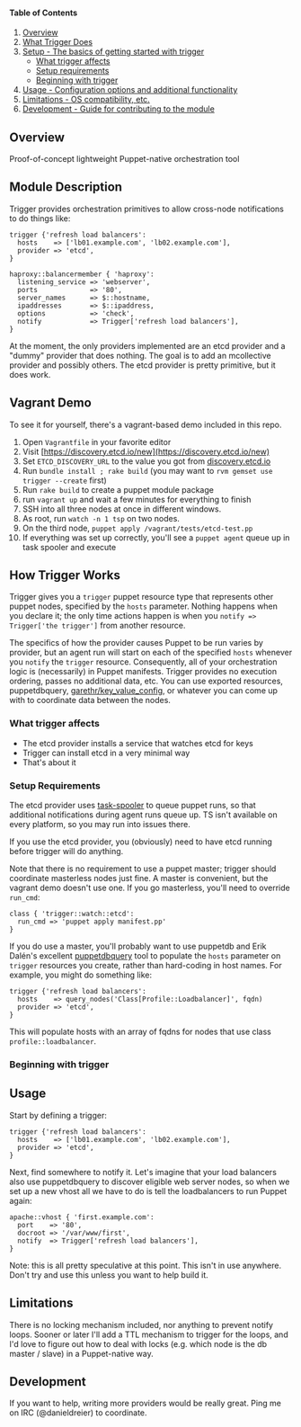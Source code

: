 #### Table of Contents

1. [Overview](#overview)
2. [What Trigger Does](#module-description)
3. [Setup - The basics of getting started with trigger](#setup)
    * [What trigger affects](#what-trigger-affects)
    * [Setup requirements](#setup-requirements)
    * [Beginning with trigger](#beginning-with-trigger)
4. [Usage - Configuration options and additional functionality](#usage)
5. [Limitations - OS compatibility, etc.](#limitations)
6. [Development - Guide for contributing to the module](#development)

## Overview

Proof-of-concept lightweight Puppet-native orchestration tool

## Module Description

Trigger provides orchestration primitives to allow cross-node notifications
to do things like:

```puppet
trigger {'refresh load balancers':
  hosts    => ['lb01.example.com', 'lb02.example.com'],
  provider => 'etcd',
}

haproxy::balancermember { 'haproxy':
  listening_service => 'webserver',
  ports             => '80',
  server_names      => $::hostname,
  ipaddresses       => $::ipaddress,
  options           => 'check',
  notify            => Trigger['refresh load balancers'],
}
```

At the moment, the only providers implemented are an etcd provider and a
"dummy" provider that does nothing. The goal is to add an mcollective
provider and possibly others. The etcd provider is pretty primitive, but
it does work.

## Vagrant Demo
To see it for yourself, there's a vagrant-based demo included in this repo.

1. Open `Vagrantfile` in your favorite editor
2. Visit [https://discovery.etcd.io/new](https://discovery.etcd.io/new)
3. Set `ETCD_DISCOVERY_URL` to the value you got from [discovery.etcd.io](https://discovery.etcd.io/new)
4. Run `bundle install ; rake build` (you may want to `rvm gemset use trigger --create` first)
5. Run `rake build` to create a puppet module package
6. run `vagrant up` and wait a few minutes for everything to finish
7. SSH into all three nodes at once in different windows.
8. As root, run `watch -n 1 tsp` on two nodes.
8. On the third node, `puppet apply /vagrant/tests/etcd-test.pp`
9. If everything was set up correctly, you'll see a `puppet agent` queue up in task spooler and execute

## How Trigger Works

Trigger gives you a `trigger` puppet resource type that represents other puppet
nodes, specified by the `hosts` parameter. Nothing happens when you declare it;
the only time actions happen is when you `notify => Trigger['the trigger']`
from another resource.

The specifics of how the provider causes Puppet to be run varies by provider,
but an agent run will start on each of the specified `hosts` whenever you
`notify` the `trigger` resource. Consequently, all of your orchestration logic
is (necessarily) in Puppet manifests. Trigger provides no execution ordering,
passes no additional data, etc. You can use exported resources, puppetdbquery,
[garethr/key_value_config](https://forge.puppetlabs.com/garethr/key_value_config),
or whatever you can come up with to coordinate data between the nodes.

### What trigger affects

* The etcd provider installs a service that watches etcd for keys
* Trigger can install etcd in a very minimal way
* That's about it

### Setup Requirements

The etcd provider uses [task-spooler](http://vicerveza.homeunix.net/~viric/soft/ts/)
to queue puppet runs, so that additional notifications during agent runs queue up.
TS isn't available on every platform, so you may run into issues there.

If you use the etcd provider, you (obviously) need to have etcd running before
trigger will do anything.

Note that there is no requirement to use a puppet master; trigger should
coordinate masterless nodes just fine. A master is convenient, but the vagrant
demo doesn't use one. If you go masterless, you'll need to override `run_cmd`:
```puppet
class { 'trigger::watch::etcd':
  run_cmd => 'puppet apply manifest.pp'
}
```

If you do use a master, you'll probably want to use puppetdb and Erik Dalén's
excellent [puppetdbquery](https://github.com/dalen/puppet-puppetdbquery) tool
to populate the `hosts` parameter on `trigger` resources you create, rather
than hard-coding in host names. For example, you might do something like:

```puppet
trigger {'refresh load balancers':
  hosts    => query_nodes('Class[Profile::Loadbalancer]', fqdn)
  provider => 'etcd',
}
```

This will populate hosts with an array of fqdns for nodes that use class
`profile::loadbalancer`.

### Beginning with trigger

## Usage

Start by defining a trigger:
```puppet
trigger {'refresh load balancers':
  hosts    => ['lb01.example.com', 'lb02.example.com'],
  provider => 'etcd',
}
```

Next, find somewhere to notify it. Let's imagine that your load balancers
also use puppetdbquery to discover eligible web server nodes, so when we set
up a new vhost all we have to do is tell the loadbalancers to run Puppet again:
```puppet
apache::vhost { 'first.example.com':
  port    => '80',
  docroot => '/var/www/first',
  notify  => Trigger['refresh load balancers'],
}
```

Note: this is all pretty speculative at this point. This isn't in use anywhere.
Don't try and use this unless you want to help build it.

## Limitations

There is no locking mechanism included, nor anything to prevent notify loops.
Sooner or later I'll add a TTL mechanism to trigger for the loops, and I'd love
to figure out how to deal with locks (e.g. which node is the db master / slave)
in a Puppet-native way.

## Development

If you want to help, writing more providers would be really great. Ping me
on IRC (@danieldreier) to coordinate.
